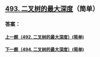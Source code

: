 ## [493. 二叉树的最大深度](https://leetcode-cn.com/problems/merge-two-sorted-lists/)（简单）





### 答案：



#### [上一题（492. 二叉树的最大深度）(简单)](https://github.com/sdwwld/leetCode/blob/master/src/main/java/com/wld/java/leetcode/leetCode0492.md)

#### [下一题（494. 二叉树的最大深度）(简单)](https://github.com/sdwwld/leetCode/blob/master/src/main/java/com/wld/java/leetcode/leetCode0494.md)